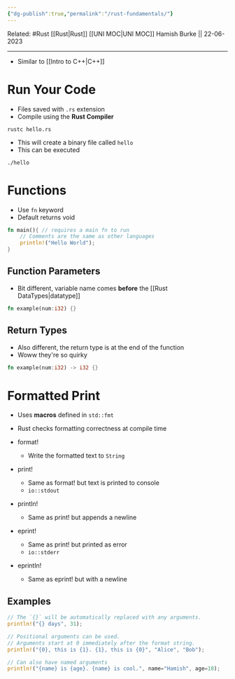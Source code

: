 ```yaml
---
{"dg-publish":true,"permalink":"/rust-fundamentals/"}
---
```


Related: #Rust [[Rust\|Rust]]
[[UNI MOC\|UNI MOC]]
Hamish Burke || 22-06-2023
***

- Similar to [[Intro to C++\|C++]]

# Run Your Code

- Files saved with `.rs` extension
- Compile using the **Rust Compiler**

```
rustc hello.rs
```

- This will create a binary file called `hello`
- This can be executed

```
./hello
```

# Functions

- Use `fn` keyword
- Default returns void

```rust
fn main(){ // requires a main fn to run
	// Comments are the same as other languages
	println!("Hello World");
}
```

## Function Parameters

- Bit different, variable name comes **before** the [[Rust DataTypes\|datatype]]

```rust
fn example(num:i32) {}
```

## Return Types

- Also different, the return type is at the end of the function
- Woww they're so quirky

```rust
fn example(num:i32) -> i32 {}
```

# Formatted Print

- Uses **macros** defined in `std::fmt`
- Rust checks formatting correctness at compile time

- format!
	- Write the formatted text to `String`
- print!
	- Same as format! but text is printed to console
	- `io::stdout`
- println!
	- Same as print! but appends a newline
- eprint!
	- Same as print! but printed as error
	- `io::stderr`
- eprintln!
	- Same as eprint! but with a newline

## Examples

```rust
// The `{}` will be automatically replaced with any arguments.
println!("{} days", 31);

// Positional arguments can be used. 
// Arguments start at 0 immediately after the format string.
println!("{0}, this is {1}. {1}, this is {0}", "Alice", "Bob");

// Can also have named arguments
println!("{name} is {age}. {name} is cool.", name="Hamish", age=18);
```

